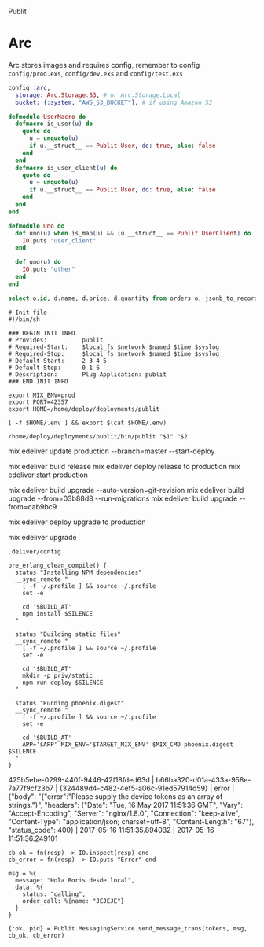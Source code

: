  Publit

# Arc
Arc stores images and requires config, remember to config
`config/prod.exs`, `config/dev.exs` and `config/test.exs`

```elixir
config :arc,
  storage: Arc.Storage.S3, # or Arc.Storage.Local
  bucket: {:system, "AWS_S3_BUCKET"}, # if using Amazon S3
```


```elixir
defmodule UserMacro do
  defmacro is_user(u) do
    quote do
      u = unquote(u)
      if u.__struct__ == Publit.User, do: true, else: false
    end
  end
  defmacro is_user_client(u) do
    quote do
      u = unquote(u)
      if u.__struct__ == Publit.User, do: true, else: false
    end
  end
end

defmodule Uno do
  def uno(u) when is_map(u) && (u.__struct__ == Publit.UserClient) do
    IO.puts "user_client"
  end

  def uno(u) do
    IO.puts "other"
  end
end

```


```sql
select o.id, d.name, d.price, d.quantity from orders o, jsonb_to_recordset(o.details) as d(price numeric, name text, quantity int)
```

```
# Init file
#!/bin/sh

### BEGIN INIT INFO
# Provides:          publit
# Required-Start:    $local_fs $network $named $time $syslog
# Required-Stop:     $local_fs $network $named $time $syslog
# Default-Start:     2 3 4 5
# Default-Stop:      0 1 6
# Description:       Plug Application: publit
### END INIT INFO

export MIX_ENV=prod
export PORT=42357
export HOME=/home/deploy/deployments/publit

[ -f $HOME/.env ] && export $(cat $HOME/.env)

/home/deploy/deployments/publit/bin/publit "$1" "$2
```

mix edeliver update production --branch=master --start-deploy

mix edeliver build release
mix edeliver deploy release to production
mix edeliver start production

mix edeliver build upgrade --auto-version=git-revision
mix edeliver build upgrade --from=03b88d8 --run-migrations
mix edeliver build upgrade --from=cab9bc9

mix edeliver deploy upgrade to production

mix edeliver upgrade

`.deliver/config`

```
pre_erlang_clean_compile() {
  status "Installing NPM dependencies"
  __sync_remote "
    [ -f ~/.profile ] && source ~/.profile
    set -e

    cd '$BUILD_AT'
    npm install $SILENCE
  "

  status "Building static files"
  __sync_remote "
    [ -f ~/.profile ] && source ~/.profile
    set -e

    cd '$BUILD_AT'
    mkdir -p priv/static
    npm run deploy $SILENCE
  "

  status "Running phoenix.digest"
  __sync_remote "
    [ -f ~/.profile ] && source ~/.profile
    set -e

    cd '$BUILD_AT'
    APP='$APP' MIX_ENV='$TARGET_MIX_ENV' $MIX_CMD phoenix.digest $SILENCE
  "
}
```


425b5ebe-0299-440f-9446-42f18fded63d | b66ba320-d01a-433a-958e-7a77f9cf23b7 | {324489d4-c482-4ef5-a06c-91ed57914d59} | error  | {"body": "{\"error\":\"Please supply the device tokens as an array of strings.\"}", "headers": {"Date": "Tue, 16 May 2017 11:51:36 GMT", "Vary": "Accept-Encoding", "Server": "nginx/1.8.0", "Connection": "keep-alive", "Content-Type": "application/json; charset=utf-8", "Content-Length": "67"}, "status_code": 400} | 2017-05-16 11:51:35.894032 | 2017-05-16 11:51:36.249101

```
cb_ok = fn(resp) -> IO.inspect(resp) end
cb_error = fn(resp) -> IO.puts "Error" end

msg = %{
  message: "Hola Boris desde local",
  data: %{
    status: "calling",
    order_call: %{name: "JEJEJE"}
  }
}

{:ok, pid} = Publit.MessagingService.send_message_trans(tokens, msg, cb_ok, cb_error)
```
